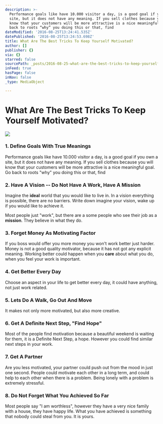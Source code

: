 ```yaml
---
description: >-
  Performance goals like have 10.000 visitor a day, is a good goal if you own a
  site, but it does not have any meaning. If you sell clothes because you will
  know that your customers will be more attractive is a nice meaningful goal. Go
  back to roots “why” you doing this or that, find
dateModified: '2016-08-25T13:24:41.535Z'
datePublished: '2016-08-25T13:24:53.698Z'
title: What Are The Best Tricks To Keep Yourself Motivated?
author: []
publisher: {}
via: {}
starred: false
sourcePath: _posts/2016-08-25-what-are-the-best-tricks-to-keep-yourself-motivated.md
inFeed: true
hasPage: false
inNav: false
_type: MediaObject

---
```

# **What Are The Best Tricks To Keep Yourself Motivated?**
![](https://the-grid-user-content.s3-us-west-2.amazonaws.com/7a1d126d-c793-4878-9187-bec0024e82aa.jpg)

### 1\. Define Goals With True Meanings

Performance goals like have 10.000 visitor a day, is a good goal if you own a site, but it does not have any meaning. If you sell clothes because you will know that your customers will be more attractive is a nice meaningful goal. Go back to roots "why" you doing this or that, find

### 2\. Have A Vision -- Do Not Have A Work, Have A Mission

Imagine the **ideal** world that you would like to live in. In a vision everything is possible, there are no barriers. Write down imagine your vision, wake up if you would like to achieve it.

Most people just "work", but there are a some people who see their job as a **mission**. They believe in what they do.

### 3\. Forget Money As Motivating Factor

If you boss would offer you more money you won't work better just harder. Money is not a good quality motivator, because it has not got any explicit meaning. Working better could happen when you **care** about what you do, when you feel your work is important.

### 4\. Get Better Every Day

Choose an aspect in your life to get better every day, it could have anything, not just work related.

### 5\. Lets Do A Walk, Go Out And Move

It makes not only more motivated, but also more creative.

### 6\. Get A Definite Next Step, "Find Hope"

Most of the people find motivation because a beautiful weekend is waiting for them, it is a Definite Next Step, a hope. However you could find similar next steps in your work.

### 7\. Get A Partner

Are you less motivated, your partner could push out from the mood in just one second. People could motivate each other in a long term, and could help to each other when there is a problem. Being lonely with a problem is extremely stressful.

### 8\. Do Not Forget What You Achieved So Far

Most people say "I am worthless", however they have a very nice family with a house, they have happy life. What you have achieved is something that nobody could steal from you. It is yours.